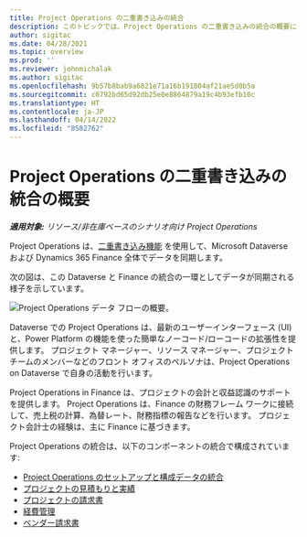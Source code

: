 ```yaml
---
title: Project Operations の二重書き込みの統合
description: このトピックでは、Project Operations の二重書き込みの統合の概要について説明します。
author: sigitac
ms.date: 04/28/2021
ms.topic: overview
ms.prod: ''
ms.reviewer: johnmichalak
ms.author: sigitac
ms.openlocfilehash: 9b57b8bab9a6821e71a16b191804af21ae5d0b5a
ms.sourcegitcommit: c0792bd65d92db25e0e8864879a19c4b93efb10c
ms.translationtype: HT
ms.contentlocale: ja-JP
ms.lasthandoff: 04/14/2022
ms.locfileid: "8582762"
---
```

# <a name="project-operations-dual-write-integration-overview"></a>Project Operations の二重書き込みの統合の概要

_**適用対象:** リソース/非在庫ベースのシナリオ向け Project Operations_

Project Operations は、[二重書き込み機能](/dynamics365/fin-ops-core/dev-itpro/data-entities/dual-write/dual-write-home-page) を使用して、Microsoft Dataverse および Dynamics 365 Finance 全体でデータを同期します。

次の図は、この Dataverse と Finance の統合の一環としてデータが同期される様子を示しています。

![Project Operations データ フローの概要。](./media/ProjectOperationsFlows.jpg)

Dataverse での Project Operations は、最新のユーザーインターフェース (UI) と、Power Platform の機能を使った簡単なノーコード/ローコードの拡張性を提供します。 プロジェクト マネージャー、リソース マネージャー、プロジェクト チームのメンバーなどのフロント オフィスのペルソナは、Project Operations on Dataverse で自身の活動を行います。

Project Operations in Finance は、プロジェクトの会計と収益認識のサポートを提供します。 Project Operations は、Finance の財務フレーム ワークに接続して、売上税の計算、為替レート、財務指標の報告などを行います。 プロジェクト会計士の経験は、主に Finance に基づきます。

Project Operations の統合は、以下のコンポーネントの統合で構成されています:


- [Project Operations のセットアップと構成データの統合](resource-dual-write-setup-integration.md) 
- [プロジェクトの見積もりと実績](resource-dual-write-estimates-actuals.md)
- [プロジェクトの請求書](resource-dual-write-project-invoice.md)
- [経費管理](resource-dual-write-expense.md)
- [ベンダー請求書](resource-dual-write-vendor-invoice.md)
